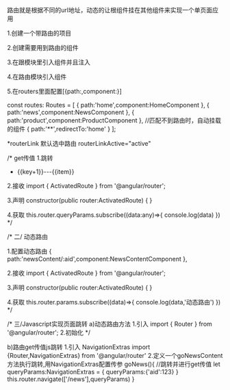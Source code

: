 路由就是根据不同的url地址，动态的让根组件挂在其他组件来实现一个单页面应用

1.创建一个带路由的项目

2.创建需要用到路由的组件

3.在跟模块里引入组件并且注入

4.在路由模块引入组件

5.在routers里面配置[{path:,component:}]

const routes: Routes = [
  {
    path:'home',component:HomeComponent
  },
  {
    path:'news',component:NewsComponent
  },
  {
    path:'product',component:ProductComponent
  },
  //匹配不到路由时，自动挂载的组件
  {
    path:'**',redirectTo:'home'
  }
];


*routerLink 默认选中路由
routerLinkActive="active"

/*
get传值
1.跳转
<ul>
    <li *ngFor = "let item of list; let key = index;">
        <a [routerLink]="[ '/newsContent' ]" [queryParams]="{aid:key+1}">{{key+1}}---{{item}}</a>
    </li>
</ul>

2.接收
import { ActivatedRoute } from '@angular/router';

3.声明
constructor(public router:ActivatedRoute) { }

4.获取
    this.router.queryParams.subscribe((data:any)=>{
      console.log(data)
    })
*/


/*
二/ 动态路由

1.配置动态路由
  {
    path:'newsContent/:aid',component:NewsContentComponent
  },

2.接收
import { ActivatedRoute } from '@angular/router';

3.声明
constructor(public router:ActivatedRoute) { }

4.获取
    this.router.params.subscribe((data)=>{
      console.log(data,'动态路由')
    })
*/

/*
三/Javascript实现页面跳转
a)动态路由方法
1.引入
import { Router } from '@angular/router';
2.初始化
*/


b)路由get传值js跳转
1.引入 NavigationExtras
import {Router,NavigationExtras} from '@angular/router'
2.定义一个goNewsContent 方法执行跳转,用NavigationExtras配置传参
  goNews(){
    //跳转并进行get传值
    let queryParams:NavigationExtras = {
      queryParams:{'aid':123}
    }
    this.router.navigate(['/news'],queryParams)
  }